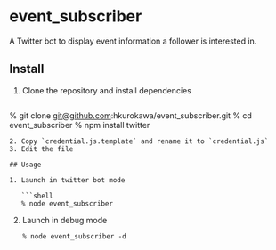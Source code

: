 event_subscriber
================

A Twitter bot to display event information a follower is interested in.

## Install

1. Clone the repository and install dependencies
   
   ```shell
% git clone git@github.com:hkurokawa/event_subscriber.git
% cd event_subscriber
% npm install twitter
```
2. Copy `credential.js.template` and rename it to `credential.js`
3. Edit the file

## Usage

1. Launch in twitter bot mode
   
   ```shell
   % node event_subscriber
   ```
   
2. Launch in debug mode
   
   ```shell
   % node event_subscriber -d
   ```
